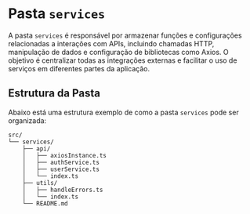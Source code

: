 # Pasta `services`

A pasta `services` é responsável por armazenar funções e configurações relacionadas a interações com APIs, incluindo chamadas HTTP, manipulação de dados e configuração de bibliotecas como Axios. O objetivo é centralizar todas as integrações externas e facilitar o uso de serviços em diferentes partes da aplicação.

## Estrutura da Pasta

Abaixo está uma estrutura exemplo de como a pasta `services` pode ser organizada:

```plaintext
src/
└── services/
    ├── api/
    │   ├── axiosInstance.ts
    │   ├── authService.ts
    │   ├── userService.ts
    │   └── index.ts
    ├── utils/
    │   ├── handleErrors.ts
    │   └── index.ts
    └── README.md
```
